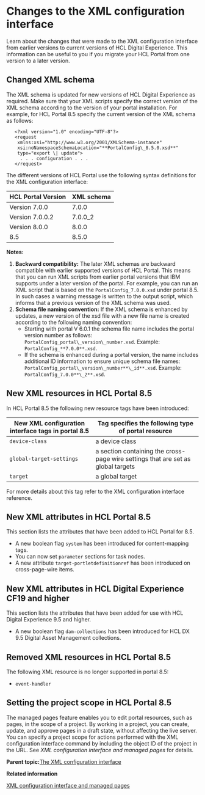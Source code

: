 # Changes to the XML configuration interface 

Learn about the changes that were made to the XML configuration interface from earlier versions to current versions of HCL Digital Experience. This information can be useful to you if you migrate your HCL Portal from one version to a later version.

## Changed XML schema

The XML schema is updated for new versions of HCL Digital Experience as required. Make sure that your XML scripts specify the correct version of the XML schema according to the version of your portal installation. For example, for HCL Portal 8.5 specify the current version of the XML schema as follows:

```
   <?xml version="1.0" encoding="UTF-8"?>
   <request
    xmlns:xsi="http://www.w3.org/2001/XMLSchema-instance"
    xsi:noNamespaceSchemaLocation="**PortalConfig\_8.5.0.xsd**"
    type="export \| update">
     . . . configuration . . .
   </request>
```

The different versions of HCL Portal use the following syntax definitions for the XML configuration interface:

|HCL Portal Version|XML schema|
|------------------|----------|
|Version 7.0.0|7.0.0|
|Version 7.0.0.2|7.0.0\_2|
|Version 8.0.0|8.0.0|
|8.5|8.5.0|

**Notes:**

1.  **Backward compatibility:** The later XML schemas are backward compatible with earlier supported versions of HCL Portal. This means that you can run XML scripts from earlier portal versions that IBM supports under a later version of the portal. For example, you can run an XML script that is based on the `PortalConfig_7.0.0.xsd` under portal 8.5. In such cases a warning message is written to the output script, which informs that a previous version of the XML schema was used.
2.  **Schema file naming convention:** If the XML schema is enhanced by updates, a new version of the xsd file with a new file name is created according to the following naming convention:
    -   Starting with portal V 6.0.1 the schema file name includes the portal version number as follows: `PortalConfig_portal\_version\_number.xsd`. Example: `PortalConfig_**7.0.0**.xsd`.
    -   If the schema is enhanced during a portal version, the name includes additional ID information to ensure unique schema file names: `PortalConfig_portal\_version\_number**\_id**.xsd`. Example: `PortalConfig_7.0.0**\_2**.xsd`.

## New XML resources in HCL Portal 8.5

In HCL Portal 8.5 the following new resource tags have been introduced:

|New XML configuration interface tags in portal 8.5|Tag specifies the following type of portal resource|
|--------------------------------------------------|---------------------------------------------------|
|`device-class`|a device class|
|`global-target-settings`|a section containing the cross-page wire settings that are set as global targets|
|`target`|a global target|

For more details about this tag refer to the XML configuration interface reference.

## New XML attributes in HCL Portal 8.5

This section lists the attributes that have been added to HCL Portal for 8.5.

-   A new boolean flag `system` has been introduced for content-mapping tags.
-   You can now set `parameter` sections for task nodes.
-   A new attribute `target-portletdefinitionref` has been introduced on cross-page-wire items.

## New XML attributes in HCL Digital Experience CF19 and higher

This section lists the attributes that have been added for use with HCL Digital Experience 9.5 and higher.

-   A new boolean flag `dam-collections` has been introduced for HCL DX 9.5 Digital Asset Management collections.

## Removed XML resources in HCL Portal 8.5

The following XML resource is no longer supported in portal 8.5:

-   `event-handler`

## Setting the project scope in HCL Portal 8.5

The managed pages feature enables you to edit portal resources, such as pages, in the scope of a project. By working in a project, you can create, update, and approve pages in a draft state, without affecting the live server. You can specify a project scope for actions performed with the XML configuration interface command by including the object ID of the project in the URL. See *XML configuration interface and managed pages* for details.

**Parent topic:**[The XML configuration interface ](../admin-system/admxmlai.md)

**Related information**  


[XML configuration interface and managed pages](../wcm/wcm_mngpages_xmlaccess.md)

